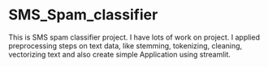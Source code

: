 # SMS_Spam_classifier
This is SMS spam classifier project. I have lots of work on project. I applied preprocessing steps on text data, like stemming, tokenizing, cleaning, vectorizing text and also create simple Application using streamlit.
